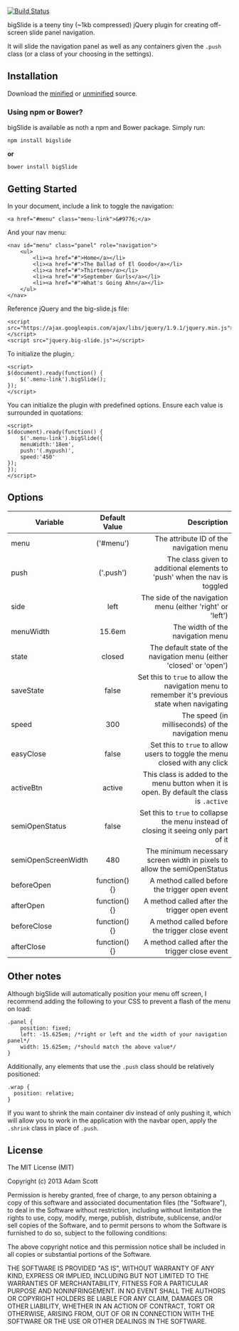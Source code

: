 [![Build Status](https://travis-ci.org/ascott1/bigSlide.js.png?branch=master)](https://travis-ci.org/ascott1/bigSlide.js)

bigSlide is a teeny tiny (~1kb compressed) jQuery plugin for creating off-screen slide panel navigation.

It will slide the navigation panel as well as any containers given the `.push` class (or a class of your choosing in the settings).

## Installation

Download the [minified](https://github.com/ascott1/bigSlide.js/blob/master/dist/bigSlide.min.js) or [unminified](https://github.com/ascott1/bigSlide.js/blob/master/dist/bigSlide.js) source.

### Using npm or Bower?

bigSlide is available as noth a npm and Bower package. Simply run:

```
npm install bigslide
```

**or**

```
bower install bigSlide
```


## Getting Started

In your document, include a link to toggle the navigation:

	<a href="#menu" class="menu-link">&#9776;</a>

And your nav menu:

	<nav id="menu" class="panel" role="navigation">
        <ul>
            <li><a href="#">Home</a></li>
            <li><a href="#">The Ballad of El Goodo</a></li>
            <li><a href="#">Thirteen</a></li>
            <li><a href="#">September Gurls</a></li>
            <li><a href="#">What's Going Ahn</a></li>
        </ul>
	</nav>


Reference jQuery and the big-slide.js file:


	<script src="https://ajax.googleapis.com/ajax/libs/jquery/1.9.1/jquery.min.js"></script>
	<script src="jquery.big-slide.js"></script>


To initialize the plugin,:

	<script>
    $(document).ready(function() {
        $('.menu-link').bigSlide();
    });
    </script>
    
You can initialize the plugin with predefined options. Ensure each value is surrounded in quotations:

	<script>
    $(document).ready(function() {
        $('.menu-link').bigSlide({
		menuWidth:'18em',
		push:'(.mypush)',
		speed:'450'
	});
    });
    </script>
    
## Options

| Variable    | Default Value | Description       |
| ----------- |:-------------:| -----------------:|
| menu        | ('#menu')     | The attribute ID of the navigation menu |
| push        | ('.push')     | The class given to additional elements to 'push' when the nav is toggled  |
| side        | left          | The side of the navigation menu (either 'right' or 'left') |
| menuWidth   | 15.6em        | The width of the navigation menu |
| state       | closed        | The default state of the navigation menu (either 'closed' or 'open') |
| saveState   | false         | Set this to `true` to allow the navigation menu to remember it's previous state when navigating |
| speed       | 300           | The speed (in milliseconds) of the navigation menu    |
| easyClose   | false         | Set this to `true` to allow users to toggle the menu closed with any click    |
| activeBtn   | active        | This class is added to the menu button when it is open. By default the class is `.active`    |
| semiOpenStatus   | false    | Set this to `true` to collapse the menu instead of closing it seeing only part of it    |
| semiOpenScreenWidth   | 480    | The minimum necessary screen width in pixels to allow the semiOpenStatus    |
| beforeOpen  | function() {} | A method called before the trigger open event |
| afterOpen   | function() {} | A method called after the trigger open event |
| beforeClose | function() {} | A method called before the trigger close event |
| afterClose  | function() {} | A method called after the trigger close event |

## Other notes

Although bigSlide will automatically position your menu off screen, I recommend adding the following to your CSS to prevent a flash of the menu on load:

	.panel {
		position: fixed;
		left: -15.625em; /*right or left and the width of your navigation panel*/
		width: 15.625em; /*should match the above value*/
	}

Additionally, any elements that use the `.push` class should be relatively positioned:

```
.wrap {
  position: relative;
}
```

If you want to shrink the main container div instead of only pushing it, which will allow you to work in the application with the navbar open, apply the `.shrink` class in place of `.push`.

## License

The MIT License (MIT)

Copyright (c) 2013 Adam Scott

Permission is hereby granted, free of charge, to any person obtaining a copy of
this software and associated documentation files (the "Software"), to deal in
the Software without restriction, including without limitation the rights to
use, copy, modify, merge, publish, distribute, sublicense, and/or sell copies of
the Software, and to permit persons to whom the Software is furnished to do so,
subject to the following conditions:

The above copyright notice and this permission notice shall be included in all
copies or substantial portions of the Software.

THE SOFTWARE IS PROVIDED "AS IS", WITHOUT WARRANTY OF ANY KIND, EXPRESS OR
IMPLIED, INCLUDING BUT NOT LIMITED TO THE WARRANTIES OF MERCHANTABILITY, FITNESS
FOR A PARTICULAR PURPOSE AND NONINFRINGEMENT. IN NO EVENT SHALL THE AUTHORS OR
COPYRIGHT HOLDERS BE LIABLE FOR ANY CLAIM, DAMAGES OR OTHER LIABILITY, WHETHER
IN AN ACTION OF CONTRACT, TORT OR OTHERWISE, ARISING FROM, OUT OF OR IN
CONNECTION WITH THE SOFTWARE OR THE USE OR OTHER DEALINGS IN THE SOFTWARE.
